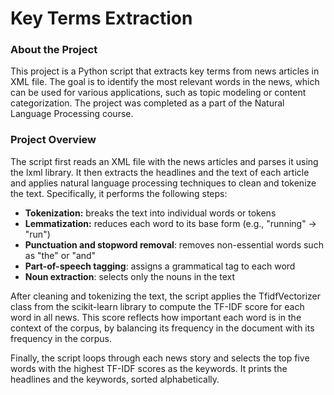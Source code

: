 # Key Terms Extraction

### About the Project

This project is a Python script that extracts key terms from news articles in XML file. 
The goal is to identify the most relevant words in the news, which can be used for various applications, such as topic modeling or content categorization.
The project was completed as a part of the Natural Language Processing course.

### Project Overview

The script first reads an XML file with the news articles and parses it using the lxml library. 
It then extracts the headlines and the text of each article and applies natural language processing techniques to clean and tokenize the text. 
Specifically, it performs the following steps:

- **Tokenization:** breaks the text into individual words or tokens
- **Lemmatization:** reduces each word to its base form (e.g., "running" -> "run")
- **Punctuation and stopword removal**: removes non-essential words such as "the" or "and"
- **Part-of-speech tagging**: assigns a grammatical tag to each word
- **Noun extraction**: selects only the nouns in the text

After cleaning and tokenizing the text, the script applies the TfidfVectorizer class from the scikit-learn library to compute the TF-IDF score for each word in all news. This score reflects how important each word is in the context of the corpus, by balancing its frequency in the document with its frequency in the corpus.

Finally, the script loops through each news story and selects the top five words with the highest TF-IDF scores as the keywords. 
It prints the headlines and the keywords, sorted alphabetically.
